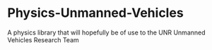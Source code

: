 # Physics-Unmanned-Vehicles
A physics library that will hopefully be of use to the UNR Unmanned Vehicles Research Team
